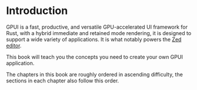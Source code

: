 # Introduction

GPUI is a fast, productive, and versatile GPU-accelerated UI framework for Rust, with a hybrid immediate and retained mode rendering, it is designed to support a wide variety of applications. It is what notably powers the [Zed editor](https://zed.dev/).

This book will teach you the concepts you need to create your own GPUI application.

The chapters in this book are roughly ordered in ascending difficulty, the sections in each chapter also follow this order.
